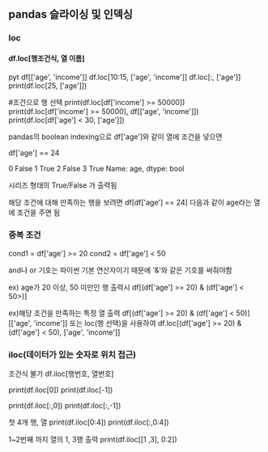 ## pandas 슬라이싱 및 인덱싱

### loc

#### df.loc[행조건식, 열 이름]
pyt
df[['age', 'income']]
df.loc[10:15, ['age', 'income']]
df.loc[:, ['age']]
print(df.loc[25, ['age']])

#조건으로 행 선택
print(df.loc[df['income'] >= 50000])
print(df.loc[df['income'] >= 50000], df[['age', 'income']])
print(df.loc[df['age'] < 30, ['age']])

pandas의 boolean indexing으로 
df['age']와 같이 열에 조건을 넣으면

df['age'] == 24

0    False
1     True
2    False
3     True
Name: age, dtype: bool

시리즈 형태의 True/False 가 출력됨

해당 조건에 대해 만족하는 행을 보려면
df[df['age'] == 24]
다음과 같이 age라는 열에 조건을 주면 됨

### 중복 조건
cond1 = df['age'] >= 20
cond2 = df['age'] < 50

and나 or 기호는 파이썬 기본 연산자이기 때문에 '&'와 같은 기호를 써줘야함

ex) age가 20 이상, 50 미만인 행 출력시
df[(df['age'] >= 20) & (df['age'] < 50>)]

ex)해당 조건을 만족하는 특정 열 출력
df[(df['age'] >= 20) & (df['age'] < 50)][['age', 'income']]
또는 loc(행 선택)을 사용하여
df.loc[(df['age'] >= 20) & (df['age'] < 50), ['age', 'income']]

### iloc(데이터가 있는 숫자로 위치 접근)
조건식 불가
df.iloc[행번호, 열번호]

print(df.iloc[0])
print(df.iloc[-1])

print(df.iloc[:,0])
print(df.iloc[:,-1])

첫 4개 행, 열
print(df.iloc[0:4])
print(df.iloc[:,0:4])

1~2번째 까지 열의 1, 3행 출력
print(df.iloc[[1 ,3], 0:2])